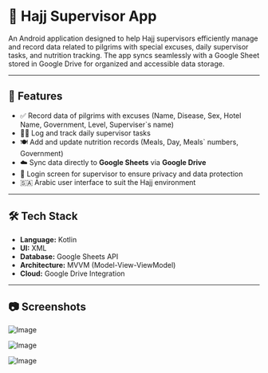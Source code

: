 # 🕋 Hajj Supervisor App

An Android application designed to help Hajj supervisors efficiently manage and record data related to pilgrims with special excuses, daily supervisor tasks, and nutrition tracking. The app syncs seamlessly with a Google Sheet stored in Google Drive for organized and accessible data storage.

---

## 📌 Features

- ✅ Record data of pilgrims with excuses (Name, Disease, Sex, Hotel Name, Government, Level, Superviser`s name)
- 🧑‍💼 Log and track daily supervisor tasks
- 🍽️ Add and update nutrition records (Meals, Day, Meals` numbers, Government)
- ☁️ Sync data directly to **Google Sheets** via **Google Drive**
- 🔐 Login screen for supervisor to ensure privacy and data protection
- 🇸🇦 Arabic user interface to suit the Hajj environment

---

## 🛠️ Tech Stack

- **Language:** Kotlin
- **UI:** XML 
- **Database:** Google Sheets API
- **Architecture:** MVVM (Model-View-ViewModel)
- **Cloud:** Google Drive Integration

---

## 📷 Screenshots

![Image](https://github.com/user-attachments/assets/f6e1182e-f5d5-4fcb-b040-f78b65d7758e)

![Image](https://github.com/user-attachments/assets/d9417bca-e30e-411a-808a-b1aab1f9ddf8)

![Image](https://github.com/user-attachments/assets/f4212881-8d68-435c-8a87-12b01dff7c57)

